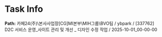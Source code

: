 # Task Info

**Path:** 카페24(주)\본사사업장\[CG]MI본부\MIH그룹\BVO팀 / ybpark / [337762] D2C 서비스 운영_사이트 관리 및 개선 _ 디자인 수정 작업 / 2025-10-01_00-00-00

